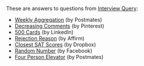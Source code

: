 These are answers to questions from [Interview Query](https://www.interviewquery.com/):

* [Weekly Aggregation](https://github.com/khanhnamle1994/cracking-the-data-science-interview/blob/master/Interview-Questions-and-Answers/Interview-Query/Weekly-Aggregation.md) (by Postmates)
* [Decreasing Comments](https://github.com/khanhnamle1994/cracking-the-data-science-interview/blob/master/Interview-Questions-and-Answers/Interview-Query/Decreasing-Comments.md) (by Pinterest)
* [500 Cards](https://github.com/khanhnamle1994/cracking-the-data-science-interview/blob/master/Interview-Questions-and-Answers/Interview-Query/500-Cards.md) (by LinkedIn)
* [Rejection Reason](https://github.com/khanhnamle1994/cracking-the-data-science-interview/blob/master/Interview-Questions-and-Answers/Interview-Query/Rejection-Reason.md) (by Affirm)
* [Closest SAT Scores](https://github.com/khanhnamle1994/cracking-the-data-science-interview/blob/master/Interview-Questions-and-Answers/Interview-Query/Closest-SAT-Scores.md) (by Dropbox)
* [Random Number](https://github.com/khanhnamle1994/cracking-the-data-science-interview/blob/master/Interview-Questions-and-Answers/Interview-Query/Random-Number.md) (by Facebook)
* [Four Person Elevator](https://github.com/khanhnamle1994/cracking-the-data-science-interview/blob/master/Interview-Questions-and-Answers/Interview-Query/Four-Person-Elevator.md) (by Postmates)
